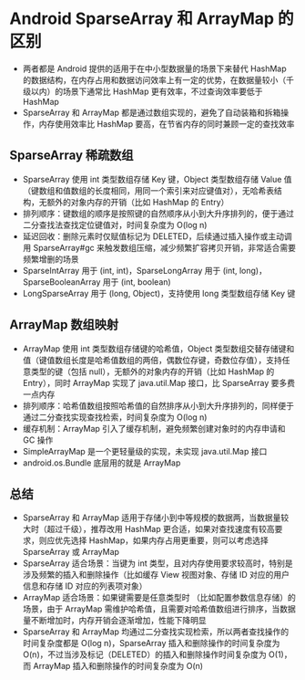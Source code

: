 # Android SparseArray 和 ArrayMap 的区别
- 两者都是 Android 提供的适用于在中小型数据量的场景下来替代 HashMap 的数据结构，在内存占用和数据访问效率上有一定的优势，在数据量较小（千级以内）的场景下通常比 HashMap 更有效率，不过查询效率要低于 HashMap
- SparseArray 和 ArrayMap 都是通过数组实现的，避免了自动装箱和拆箱操作，内存使用效率比 HashMap 要高，在节省内存的同时兼顾一定的查找效率
 
## SparseArray 稀疏数组
- SparseArray 使用 int 类型数组存储 Key 键，Object 类型数组存储 Value 值（键数组和值数组的长度相同，用同一个索引来对应键值对），无哈希表结构，无额外的对象内存的开销（比如 HashMap 的 Entry）
- 排列顺序：键数组的顺序是按照键的自然顺序从小到大升序排列的，便于通过二分查找法查找定位键值对，时间复杂度为 O(log n)
- 延迟回收：删除元素时仅赋值标记为 DELETED，后续通过插入操作或主动调用 SparseArray#gc 来触发数组压缩，减少频繁扩容拷贝开销，非常适合需要频繁增删的场景
- SparseIntArray 用于 (int, int)，SparseLongArray 用于 (int, long)，SparseBooleanArray 用于 (int, boolean)
- LongSparseArray 用于 (long, Object)，支持使用 long 类型数组存储 Key 键

## ArrayMap 数组映射
- ArrayMap 使用 int 类型数组存储键的哈希值，Object 类型数组交替存储键和值（键值数组长度是哈希值数组的两倍，偶数位存键，奇数位存值），支持任意类型的键（包括 null），无额外的对象内存的开销（比如 HashMap 的 Entry），同时 ArrayMap 实现了 java.util.Map 接口，比 SparseArray 要多费一点内存
- 排列顺序：哈希值数组按照哈希值的自然排序从小到大升序排列的，同样便于通过二分查找实现查找检索，时间复杂度为 O(log n)
- 缓存机制：ArrayMap 引入了缓存机制，避免频繁创建对象时的内存申请和 GC 操作
- SimpleArrayMap 是一个更轻量级的实现，未实现 java.util.Map 接口
- android.os.Bundle 底层用的就是 ArrayMap

## 总结
- SparseArray 和 ArrayMap 适用于存储小到中等规模的数据两，当数据量较大时（超过千级），推荐改用 HashMap 更合适，如果对查找速度有较高要求，则应优先选择 HashMap，如果内存占用更重要，则可以考虑选择 SparseArray 或 ArrayMap
- SparseArray 适合场景：当键为 int 类型，且对内存使用要求较高时，特别是涉及频繁的插入和删除操作（比如缓存 View 视图对象、存储 ID 对应的用户信息和存储 ID 对应的列表项对象）
- ArrayMap 适合场景：如果键需要是任意类型时 （比如配置参数信息存储）的场景，由于 ArrayMap 需维护哈希值，且需要对哈希值数组进行排序，当数据量不断增加时，内存开销会逐渐增加，性能下降明显
- SparseArray 和 ArrayMap 均通过二分查找实现检索，所以两者查找操作的时间复杂度都是 O(log n)，SparseArray 插入和删除操作的时间复杂度为 O(n)，不过当涉及标记（DELETED）的插入和删除操作时间复杂度为 O(1)，而 ArrayMap 插入和删除操作的时间复杂度为 O(n)
